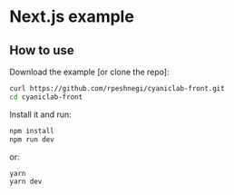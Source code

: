 # Next.js example

## How to use

Download the example [or clone the repo]:

```sh
curl https://github.com/rpeshnegi/cyaniclab-front.git
cd cyaniclab-front
```

Install it and run:

```sh
npm install
npm run dev
```

or:

```sh
yarn
yarn dev
```
